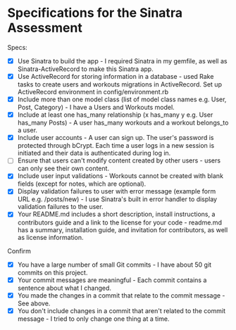 # Specifications for the Sinatra Assessment

Specs:
- [x] Use Sinatra to build the app - I required Sinatra in my gemfile, as well as Sinatra-ActiveRecord to make this Sinatra app.
- [x] Use ActiveRecord for storing information in a database - used Rake tasks to create users and workouts migrations in ActiveRecord. Set up ActiveRecord environment in config/environment.rb
- [x] Include more than one model class (list of model class names e.g. User, Post, Category)  - I have a Users and Workouts model. 
- [x] Include at least one has_many relationship (x has_many y e.g. User has_many Posts) - A user has_many workouts and a workout belongs_to a user.
- [x] Include user accounts - A user can sign up. The user's password is protected through bCrypt. Each time a user logs in a new session is initiated and their data is authenticated during log in.
- [ ] Ensure that users can't modify content created by other users - users can only see their own content.
- [x] Include user input validations - Workouts cannot be created with blank fields (except for notes, which are optional).
- [x] Display validation failures to user with error message (example form URL e.g. /posts/new) - I use Sinatra's built in error handler to display validation failures to the user.
- [x] Your README.md includes a short description, install instructions, a contributors guide and a link to the license for your code - readme.md has a summary, installation guide, and invitation for contributors, as well as license information.

Confirm
- [x] You have a large number of small Git commits - I have about 50 git commits on this project.
- [x] Your commit messages are meaningful - Each commit contains a sentence about what I changed.
- [x] You made the changes in a commit that relate to the commit message - See above.
- [x] You don't include changes in a commit that aren't related to the commit message - I tried to only change one thing at a time.